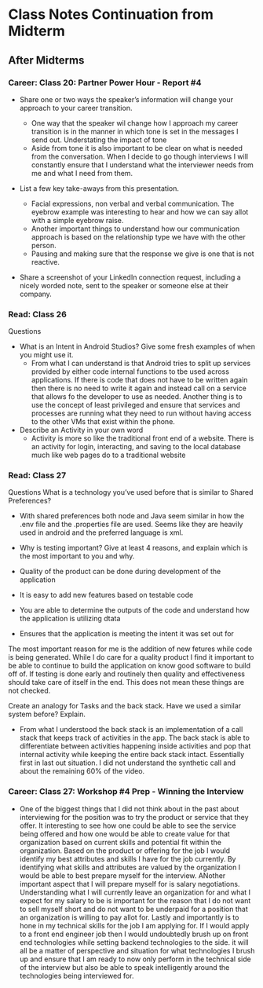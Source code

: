 # Class Notes Continuation from Midterm

## After Midterms

### Career: Class 20: Partner Power Hour - Report #4

- Share one or two ways the speaker’s information will change your approach to your career transition.

  - One way that the speaker wil change how I approach my career transition is in the manner in which tone is set in the messages I send out. Understating the impact of tone
  - Aside from tone it is also important to be clear on what is needed from the conversation. When I decide to go though interviews I will constantly ensure that I understand what the interviewer needs from me and what I need from them.

- List a few key take-aways from this presentation.

  - Facial expressions, non verbal and verbal communication. The eyebrow example was interesting to hear and how we can say allot with a simple eyebrow raise.
  - Another important things to understand how our communication approach is based on the relationship type we have with the other person.
  - Pausing and making sure that the response we give is one that is not reactive.

- Share a screenshot of your LinkedIn connection request, including a nicely worded note, sent to the speaker or someone else at their company.

### Read: Class 26

Questions

- What is an Intent in Android Studios? Give some fresh examples of when you might use it.
  - From what I can understand is that Android tries to split up services provided by either code internal functions to tbe used across applications. If there is code that does not have to be written again then there is no need to write it again and instead call on a service that allows fo the developer to use as needed. Another thing is to use the concept of least privileged and ensure that services and processes are running what they need to run without having access to the other VMs that exist within the phone.
- Describe an Activity in your own word
  - Activity is more so like the traditional front end of a website. There is an activity for login, interacting, and saving to the local database much like web pages do to a traditional website

### Read: Class 27

Questions
What is a technology you’ve used before that is similar to Shared Preferences?

- With shared preferences both node and Java seem similar in how the .env file and the .properties file are used. Seems like they are heavily used in android and the preferred language is xml.
  
- Why is testing important? Give at least 4 reasons, and explain which is the most important to you and why.

- Quality of the product can be done during development of the application 
- It is easy to add new features based on testable code
- You are able to determine the outputs of the code and understand how the application is utilizing dtata
- Ensures that the application is meeting the intent it was set out for

The most important reason for me is the addition of new fetures while code is being generated. While I do care for a quality product I find it important to be able to continue to build the application on know good software to build off of. If testing is done early and routinely then quality and effectiveness should take care of itself in the end. This does not mean these things are not checked. 

Create an analogy for Tasks and the back stack. Have we used a similar system before? Explain.

- From what I understood the back stack is an implementation of a call stack that keeps track of activities in the app. The back stack is able to differentiate between activities happening inside activities and pop that internal activity while keeping the entire back stack intact. Essentially first in last out situation. I did not understand the synthetic call and   about the remaining 60% of the video. 


### Career: Class 27: Workshop #4 Prep - Winning the Interview


- One of the biggest things that I did not think about in the past about interviewing for the position was to try the product or service that they offer. It interesting to see how one could be able to see the service being offered and how one would be able to create value for that organization based on current skills and potential fit within the organization. Based on the product or offering for the job I would identify my best attributes and skills I have for the job currently. By identifying what skills and attributes are valued by the organization I would be able to best prepare myself for the interview. ANother important aspect that I will prepare myself for is salary negotiations. Understanding what I will currently leave an organization for and what I expect for my salary to be is important for the reason that I do not want to sell myself short and do not want to be underpaid for a position that an organization is willing to pay allot for. Lastly and importantly is to hone in my technical skills for the job I am applying for. If I would apply to a front end engineer job then I would undoubtedly brush up on front end technologies while setting backend technologies to the side. it will all be a matter of perspective and situation for what technologies I brush up and ensure that I am ready to now only perform in the technical side of the interview but also be able to speak intelligently around the technologies being interviewed for. 